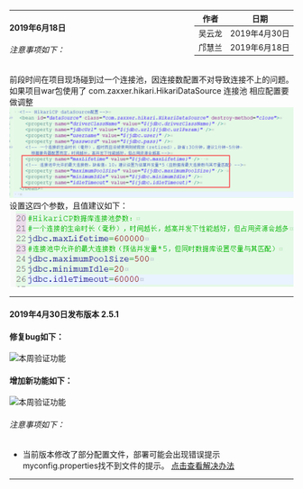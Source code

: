 <div style="float:right">

|作者|日期|
|----|---|
|吴云龙|2019年4月30日|
|邝慧兰|2019年6月18日|

</div>



-------------------------------

#### 2019年6月18日

###### 注意事项如下：

前段时间在项目现场碰到过一个连接池，因连接数配置不对导致连接不上的问题。如果项目war包使用了
com.zaxxer.hikari.HikariDataSource 连接池
相应配置要做调整
![](images/1.png)
设置这四个参数，且值建议如下：
![](images/2.png)

-------------------------------

#### 2019年4月30日发布版本 2.5.1
#### 修复bug如下：
![本周验证功能](./2.5.1/fixbug.png)
#### 增加新功能如下：
![本周验证功能](./2.5.1/feature.png)

###### 注意事项如下：

* 当前版本修改了部分配置文件，部署可能会出现错误提示myconfig.properties找不到文件的提示。 [点击查看解决办法](ibase/部署相关/配置文件.md)

-------------------------------

